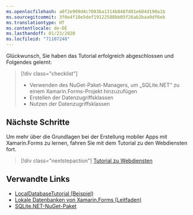 ```yaml
---
ms.openlocfilehash: a0f2e909d4c7003ba1314b848fd01e604d190a1b
ms.sourcegitcommit: 3f0e4f10e5def19122588bb05f26ab2baa9df6eb
ms.translationtype: HT
ms.contentlocale: de-DE
ms.lasthandoff: 01/23/2020
ms.locfileid: "71107248"
---
```

Glückwunsch, Sie haben das Tutorial erfolgreich abgeschlossen und Folgendes gelernt:

> [!div class="checklist"]
>
> - Verwenden des NuGet-Paket-Managers, um „SQLite.NET“ zu einem Xamarin.Forms-Projekt hinzuzufügen
> - Erstellen der Datenzugriffsklassen
> - Nutzen der Datenzugriffsklassen

## <a name="next-steps"></a>Nächste Schritte

Um mehr über die Grundlagen bei der Erstellung mobiler Apps mit Xamarin.Forms zu lernen, fahren Sie mit dem Tutorial zu den Webdiensten fort.

> [!div class="nextstepaction"]
> [Tutorial zu Webdiensten](~/get-started/tutorials/web-service/index.yml)

## <a name="related-links"></a>Verwandte Links

- [LocalDatabaseTutorial (Beispiel)](https://docs.microsoft.com/samples/xamarin/xamarin-forms-samples/getstarted-tutorials-localdatabasetutorial/)
- [Lokale Datenbanken von Xamarin.Forms (Leitfaden)](~/xamarin-forms/data-cloud/data/databases.md)
- [SQLite.NET-NuGet-Paket](https://www.nuget.org/packages/sqlite-net-pcl/)
